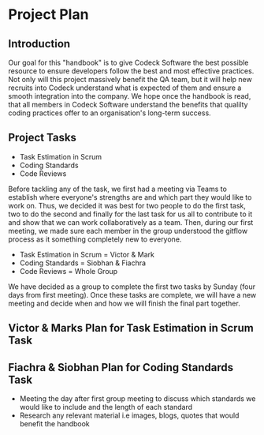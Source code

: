 # Project Plan

## Introduction

Our goal for this "handbook" is to give Codeck Software the best possible resource to ensure developers follow the best and most effective practices. Not only will this project massively benefit the QA team, but it will help new recruits into Codeck understand what is expected of them and ensure a smooth integration into the company. We hope once the handbook is read, that all members in Codeck Software understand the benefits that qualilty coding practices offer to an organisation's long-term success.

## Project Tasks
- Task Estimation in Scrum
- Coding Standards
- Code Reviews

Before tackling any of the task, we first had a meeting via Teams to establish where everyone's strengths are and which part they would like to work on. Thus, we decided it was best for two people to do the first task, two to do the second and finally for the last task for us all to contribute to it and show that we can work collaboratively as a team. Then, during our first meeting, we made sure each member in the group understood the gitflow process as it something completely new to everyone.

- Task Estimation in Scrum = Victor & Mark
- Coding Standards = Siobhan & Fiachra
- Code Reviews = Whole Group

We have decided as a group to complete the first two tasks by Sunday (four days from first meeting). Once these tasks are complete, we will have a new meeting and decide when and how we will finish the final part together.

## Victor & Marks Plan for Task Estimation in Scrum Task


## Fiachra & Siobhan Plan for Coding Standards Task
- Meeting the day after first group meeting to discuss which standards we would like to include and the length of each standard
- Research any relevant material i.e images, blogs, quotes that would benefit the handbook








